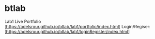 # btlab
Lab1 Live
Portfolio [https://adelsrour.github.io/btlab/lab1/portfolio/index.html]
Login/Regiser: [https://adelsrour.github.io/btlab/lab1/loginRegister/index.html]